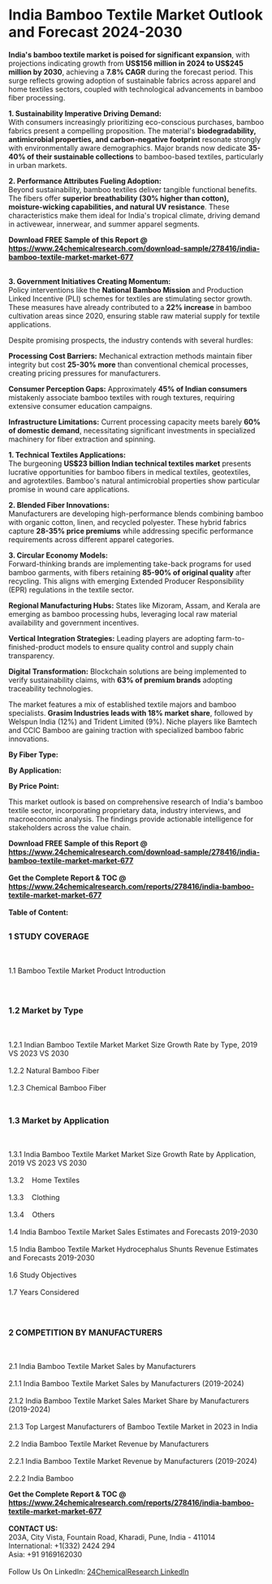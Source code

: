 <h1>India Bamboo Textile Market Outlook and Forecast 2024-2030</h1><p><strong>India's bamboo textile market is poised for significant expansion</strong>, with projections indicating growth from <strong>US$156 million in 2024 to US$245 million by 2030</strong>, achieving a <strong>7.8% CAGR</strong> during the forecast period. This surge reflects growing adoption of sustainable fabrics across apparel and home textiles sectors, coupled with technological advancements in bamboo fiber processing.</p><p><strong>1. Sustainability Imperative Driving Demand:</strong><br>
With consumers increasingly prioritizing eco-conscious purchases, bamboo fabrics present a compelling proposition. The material's <strong>biodegradability, antimicrobial properties, and carbon-negative footprint</strong> resonate strongly with environmentally aware demographics. Major brands now dedicate <strong>35-40% of their sustainable collections</strong> to bamboo-based textiles, particularly in urban markets.</p><p><strong>2. Performance Attributes Fueling Adoption:</strong><br>
Beyond sustainability, bamboo textiles deliver tangible functional benefits. The fibers offer <strong>superior breathability (30% higher than cotton), moisture-wicking capabilities, and natural UV resistance</strong>. These characteristics make them ideal for India's tropical climate, driving demand in activewear, innerwear, and summer apparel segments.</p><div><b>Download FREE Sample of this Report @ 
            <a href="https://www.24chemicalresearch.com/download-sample/278416/india-bamboo-textile-market-market-677">
            https://www.24chemicalresearch.com/download-sample/278416/india-bamboo-textile-market-market-677</a></b></div><br><p><strong>3. Government Initiatives Creating Momentum:</strong><br>
Policy interventions like the <strong>National Bamboo Mission</strong> and Production Linked Incentive (PLI) schemes for textiles are stimulating sector growth. These measures have already contributed to a <strong>22% increase</strong> in bamboo cultivation areas since 2020, ensuring stable raw material supply for textile applications.</p><p>Despite promising prospects, the industry contends with several hurdles:</p><p><strong>Processing Cost Barriers:</strong> Mechanical extraction methods maintain fiber integrity but cost <strong>25-30% more</strong> than conventional chemical processes, creating pricing pressures for manufacturers.</p><p><strong>Consumer Perception Gaps:</strong> Approximately <strong>45% of Indian consumers</strong> mistakenly associate bamboo textiles with rough textures, requiring extensive consumer education campaigns.</p><p><strong>Infrastructure Limitations:</strong> Current processing capacity meets barely <strong>60% of domestic demand</strong>, necessitating significant investments in specialized machinery for fiber extraction and spinning.</p><p><strong>1. Technical Textiles Applications:</strong><br>
The burgeoning <strong>US$23 billion Indian technical textiles market</strong> presents lucrative opportunities for bamboo fibers in medical textiles, geotextiles, and agrotextiles. Bamboo's natural antimicrobial properties show particular promise in wound care applications.</p><p><strong>2. Blended Fiber Innovations:</strong><br>
Manufacturers are developing high-performance blends combining bamboo with organic cotton, linen, and recycled polyester. These hybrid fabrics capture <strong>28-35% price premiums</strong> while addressing specific performance requirements across different apparel categories.</p><p><strong>3. Circular Economy Models:</strong><br>
Forward-thinking brands are implementing take-back programs for used bamboo garments, with fibers retaining <strong>85-90% of original quality</strong> after recycling. This aligns with emerging Extended Producer Responsibility (EPR) regulations in the textile sector.</p><p><strong>Regional Manufacturing Hubs:</strong> States like Mizoram, Assam, and Kerala are emerging as bamboo processing hubs, leveraging local raw material availability and government incentives.</p><p><strong>Vertical Integration Strategies:</strong> Leading players are adopting farm-to-finished-product models to ensure quality control and supply chain transparency.</p><p><strong>Digital Transformation:</strong> Blockchain solutions are being implemented to verify sustainability claims, with <strong>63% of premium brands</strong> adopting traceability technologies.</p><p>The market features a mix of established textile majors and bamboo specialists. <strong>Grasim Industries leads with 18% market share</strong>, followed by Welspun India (12%) and Trident Limited (9%). Niche players like Bamtech and CCIC Bamboo are gaining traction with specialized bamboo fabric innovations.</p><p><strong>By Fiber Type:</strong></p><p><strong>By Application:</strong></p><p><strong>By Price Point:</strong></p><p>This market outlook is based on comprehensive research of India's bamboo textile sector, incorporating proprietary data, industry interviews, and macroeconomic analysis. The findings provide actionable intelligence for stakeholders across the value chain.</p><div><b>Download FREE Sample of this Report @ 
            <a href="https://www.24chemicalresearch.com/download-sample/278416/india-bamboo-textile-market-market-677">
            https://www.24chemicalresearch.com/download-sample/278416/india-bamboo-textile-market-market-677</a></b></div><br><div><b>Get the Complete Report & TOC @ 
            <a href="https://www.24chemicalresearch.com/reports/278416/india-bamboo-textile-market-market-677">
            https://www.24chemicalresearch.com/reports/278416/india-bamboo-textile-market-market-677</a></b></div><br>
            <b>Table of Content:</b><p><h2><span style="font-size:16px"><strong>1 STUDY COVERAGE</strong></span></h2><br />
<p>1.1 Bamboo Textile Market Product Introduction</p><br />
<h2><span style="font-size:16px"><strong>1.2 Market by Type</strong></span></h2><br />
<p>1.2.1 Indian Bamboo Textile Market Market Size Growth Rate by Type, 2019 VS 2023 VS 2030<br /><br />
1.2.2 Natural Bamboo Fiber&nbsp;&nbsp; &nbsp;<br /><br />
1.2.3 Chemical Bamboo Fiber<br /><br />
<h2><span style="font-size:16px"><strong>1.3 Market by Application</strong></span></h2><br />
<p>1.3.1 India Bamboo Textile Market Market Size Growth Rate by Application, 2019 VS 2023 VS 2030<br /><br />
1.3.2&nbsp;&nbsp; &nbsp;Home Textiles<br /><br />
1.3.3&nbsp;&nbsp; &nbsp;Clothing<br /><br />
1.3.4&nbsp;&nbsp; &nbsp;Others<br /><br />
1.4 India Bamboo Textile Market Sales Estimates and Forecasts 2019-2030<br /><br />
1.5 India Bamboo Textile Market Hydrocephalus Shunts Revenue Estimates and Forecasts 2019-2030<br /><br />
1.6 Study Objectives<br /><br />
1.7 Years Considered</p><br />
<h2><span style="font-size:16px"><strong>2 COMPETITION BY MANUFACTURERS</strong></span></h2><br />
<p>2.1 India Bamboo Textile Market Sales by Manufacturers<br /><br />
2.1.1 India Bamboo Textile Market Sales by Manufacturers (2019-2024)<br /><br />
2.1.2 India Bamboo Textile Market Sales Market Share by Manufacturers (2019-2024)<br /><br />
2.1.3 Top Largest Manufacturers of Bamboo Textile Market in 2023 in India<br /><br />
2.2 India Bamboo Textile Market Revenue by Manufacturers<br /><br />
2.2.1 India Bamboo Textile Market Revenue by Manufacturers (2019-2024)<br /><br />
2.2.2 India Bamboo </p><div><b>Get the Complete Report & TOC @ 
            <a href="https://www.24chemicalresearch.com/reports/278416/india-bamboo-textile-market-market-677">
            https://www.24chemicalresearch.com/reports/278416/india-bamboo-textile-market-market-677</a></b></div><br><b>CONTACT US:</b><br>
            203A, City Vista, Fountain Road, Kharadi, Pune, India - 411014<br>
            International: +1(332) 2424 294<br>
            Asia: +91 9169162030 <br><br>
            Follow Us On LinkedIn: <a href="https://www.linkedin.com/company/24chemicalresearch/">24ChemicalResearch LinkedIn</a>